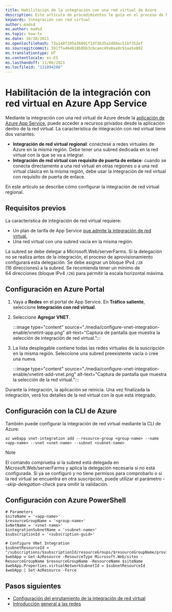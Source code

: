 ```yaml
---
title: Habilitación de la integración con una red virtual de Azure
description: Este artículo de procedimientos le guía en el proceso de habilitación de la integración con la red virtual en una aplicación web de Azure App Service.
keywords: Integración con red virtual
author: madsd
ms.author: madsd
ms.topic: how-to
ms.date: 10/20/2021
ms.openlocfilehash: 73a148f205a36091f1df3b35a2d89ac51bf352ef
ms.sourcegitcommit: 591ffa464618b8bb3c6caec49a0aa9c91aa5e882
ms.translationtype: HT
ms.contentlocale: es-ES
ms.lasthandoff: 11/06/2021
ms.locfileid: "131894286"
---
```

# <a name="enable-virtual-network-integration-in-azure-app-service"></a>Habilitación de la integración con red virtual en Azure App Service

Mediante la integración con una red virtual de Azure desde la [aplicación de Azure App Service](./overview.md), puede acceder a recursos privados desde la aplicación dentro de la red virtual. La característica de integración con red virtual tiene dos variantes:

* **Integración de red virtual regional**: conéctese a redes virtuales de Azure en la misma región. Debe tener una subred dedicada en la red virtual con la que se va a integrar.
* **Integración de red virtual con requisito de puerta de enlace**: cuando se conecta directamente a una red virtual en otras regiones o a una red virtual clásica en la misma región, debe usar la integración de red virtual con requisito de puerta de enlace.

En este artículo se describe cómo configurar la integración de red virtual regional.

## <a name="prerequisites"></a>Requisitos previos

La característica de integración de red virtual requiere:

- Un plan de tarifa de App Service [que admite la integración de red virtual.](./overview-vnet-integration.md)
- Una red virtual con una subred vacía en la misma región.

La subred se debe delegar a Microsoft.Web/serverFarms. Si la delegación no se realiza antes de la integración, el proceso de aprovisionamiento configurará esta delegación. Se debe asignar un bloque IPv4 `/28` (16 direcciones) a la subred. Se recomienda tener un mínimo de 64 direcciones (bloque IPv4 `/26`) para permitir la escala horizontal máxima.

## <a name="configure-in-the-azure-portal"></a>Configuración en Azure Portal

1. Vaya a **Redes** en el portal de App Service. En **Tráfico saliente**, seleccione **Integración con red virtual**.

1. Seleccione **Agregar VNET**.

    :::image type="content" source="./media/configure-vnet-integration-enable/vnetint-app.png" alt-text="Captura de pantalla que muestra la selección de integración de red virtual.":::

1. La lista desplegable contiene todas las redes virtuales de la suscripción en la misma región. Seleccione una subred preexistente vacía o cree una nueva.

    :::image type="content" source="./media/configure-vnet-integration-enable/vnetint-add-vnet.png" alt-text="Captura de pantalla que muestra la selección de la red virtual.":::

Durante la integración, la aplicación se reinicia. Una vez finalizada la integración, verá los detalles de la red virtual con la que está integrado.

## <a name="configure-with-the-azure-cli"></a>Configuración con la CLI de Azure

También puede configurar la integración de red virtual mediante la CLI de Azure:

```azurecli-interactive
az webapp vnet-integration add --resource-group <group-name> --name <app-name> --vnet <vnet-name> --subnet <subnet-name>
```

> [!NOTE]
> El comando comprueba si la subred está delegada en Microsoft.Web/serverFarms y aplica la delegación necesaria si no está configurada. Si ya se configuró y no tiene permisos para comprobarlo o si la red virtual se encuentra en otra suscripción, puede utilizar el parámetro *--skip-delegation-check* para omitir la validación.

## <a name="configure-with-azure-powershell"></a>Configuración con Azure PowerShell

```azurepowershell
# Parameters
$siteName = '<app-name>'
$resourceGroupName = '<group-name>'
$vNetName = '<vnet-name>'
$integrationSubnetName = '<subnet-name>'
$subscriptionId = '<subscription-guid>'

# Configure VNet Integration
$subnetResourceId = "/subscriptions/$subscriptionId/resourceGroups/$resourceGroupName/providers/Microsoft.Network/virtualNetworks/$vNetName/subnets/$integrationSubnetName"
$webApp = Get-AzResource -ResourceType Microsoft.Web/sites -ResourceGroupName $resourceGroupName -ResourceName $siteName
$webApp.Properties.virtualNetworkSubnetId = $subnetResourceId
$webApp | Set-AzResource -Force
```

## <a name="next-steps"></a>Pasos siguientes

- [Configuración del enrutamiento de la integración de red virtual](./configure-vnet-integration-routing.md)
- [Introducción general a las redes](./networking-features.md)